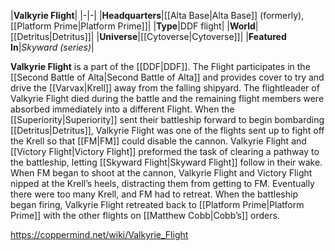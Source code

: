 |**Valkyrie Flight**|
|-|-|
|**Headquarters**|[[Alta Base\|Alta Base]] (formerly), [[Platform Prime\|Platform Prime]]|
|**Type**|DDF flight|
|**World**|[[Detritus\|Detritus]]|
|**Universe**|[[Cytoverse\|Cytoverse]]|
|**Featured In**|*Skyward (series)*|

**Valkyrie Flight** is a part of the [[DDF\|DDF]]. The Flight participates in the [[Second Battle of Alta\|Second Battle of Alta]] and provides cover to try and drive the [[Varvax\|Krell]] away from the falling shipyard. The flightleader of Valkyrie Flight died during the battle and the remaining flight members were absorbed immediately into a different Flight.
When the [[Superiority\|Superiority]] sent their battleship forward to begin bombarding [[Detritus\|Detritus]], Valkyrie Flight was one of the flights sent up to fight off the Krell so that [[FM\|FM]] could disable the cannon. Valkyrie Flight and [[Victory Flight\|Victory Flight]] preformed the task of clearing a pathway to the battleship, letting [[Skyward Flight\|Skyward Flight]] follow in their wake. When FM began to shoot at the cannon, Valkyrie Flight and Victory Flight nipped at the Krell’s heels, distracting them from getting to FM. Eventually there were too many Krell, and FM had to retreat. When the battleship began firing, Valkyrie Flight retreated back to [[Platform Prime\|Platform Prime]] with the other flights on [[Matthew Cobb\|Cobb’s]] orders.



https://coppermind.net/wiki/Valkyrie_Flight